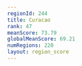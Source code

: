 ```yaml
---
regionId: 244
title: Curacao
rank: 47
meanScore: 73.79
globalMeanScore: 69.21
numRegions: 220
layout: region_score
---
```

